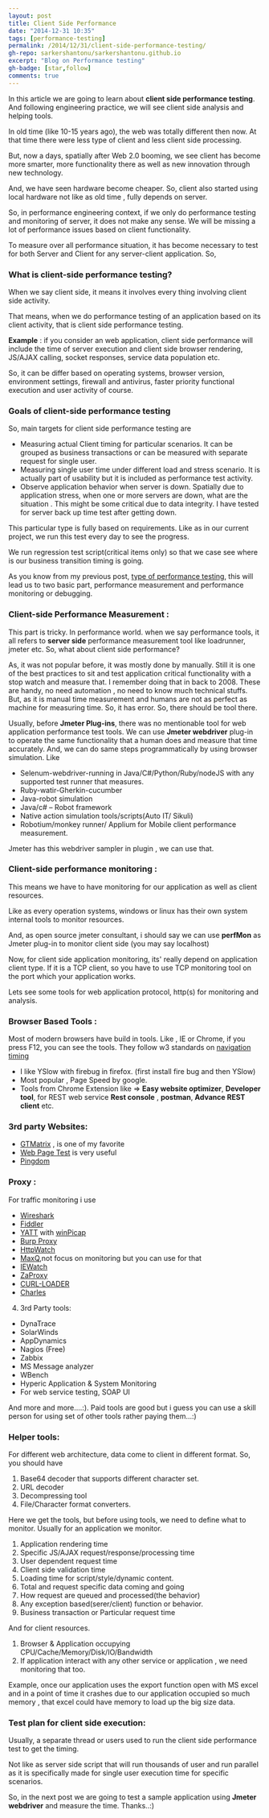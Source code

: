 ```yaml
---
layout: post
title: Client Side Performance
date: "2014-12-31 10:35"
tags: [performance-testing]
permalink: /2014/12/31/client-side-performance-testing/
gh-repo: sarkershantonu/sarkershantonu.github.io
excerpt: "Blog on Performance testing"
gh-badge: [star,follow]
comments: true
---
```

In this article we are going to learn about **client side performance testing**. And following engineering practice, we will see client side analysis and helping tools. 

In old time (like 10-15 years ago), the web was totally different then now. At that time there were less type of client and less client side processing. 

But, now a days, spatially after Web 2.0 booming, we see client has become more smarter, more functionality there as well as new innovation through new technology. 

And, we have seen hardware become cheaper. So, client also started using local hardware not like as old time , fully depends on server. 

So, in performance engineering context, if we only do performance testing and monitoring of server, it does not make any sense. We will be missing a lot of performance issues based on client functionality. 

To measure over all performance situation, it has become necessary to test for both Server and Client for any server-client application. So,

### What is client-side performance testing?
When we say client side, it means it involves every thing involving client side activity. 

That means, when we do performance testing of an application based on its client activity, that is client side performance testing. 

**Example** : if you consider an web application, client side performance will include the time of server execution and client side browser rendering, JS/AJAX calling, socket responses, service data population etc. 

So, it can be differ based on operating systems, browser version, environment settings, firewall and antivirus, faster priority functional execution and user activity of course.

### Goals of client-side performance testing
So, main targets for client side performance testing are
- Measuring actual Client timing for particular scenarios. It can be grouped as business transactions or can be measured with separate request for single user. 
- Measuring single user time under different load and stress scenario. It is actually part of usability but it is included as performance test activity. 
- Observe application behavior when server is down. Spatially due to application stress, when one or more servers are down, what are the situation . This might be some critical due to data integrity. I have tested for server back up time test after getting down.

This particular type is fully based on requirements. Like as in our current project, we run this test every day to see the progress. 

We run regression test script(critical items only) so that we case see where is our business transition timing is going.

As you know from my previous post, [type of performance testing](https://sarkershantonu.github.io/2014/11/25/performance-test-types/), this will lead us to two basic part, performance measurement and performance monitoring or debugging.

### Client-side Performance Measurement :
This part is tricky. In performance world. when we say performance tools, it all refers to **server side** performance measurement tool like loadrunner, jmeter etc. So, what about client side performance? 

As, it was not popular before, it was mostly done by manually. Still it is one of the best practices to sit and test application critical functionality with a stop watch and measure that. I remember doing that in back to 2008. These are handy, no need automation , no need to know  much technical stuffs. But, as it is manual time measurement and humans are not as perfect as machine for measuring time. So, it has error. So, there should be tool there.

Usually, before **Jmeter Plug-ins**, there was no mentionable tool for web application performance test tools. We can use **Jmeter webdriver** plug-in to operate the same functionality that a human does and measure that time accurately. And, we can do same steps programmatically by using browser simulation. Like
- Selenum-webdriver-running in Java/C#/Python/Ruby/nodeJS with any supported test runner that measures.
- Ruby-watir-Gherkin-cucumber
- Java-robot simulation
- Java/c# – Robot framework
- Native action simulation tools/scripts(Auto IT/ Sikuli)
- Robotium/monkey runner/ Applium for Mobile client performance measurement.

Jmeter has this webdriver sampler in plugin , we can use that.

### Client-side performance monitoring :
This means we have to have monitoring for our application as well as client resources.

Like as every operation systems, windows or linux has their own system internal tools to monitor resources. 

And, as open source jmeter consultant, i should say we can use **perfMon** as Jmeter plug-in to monitor client side (you may say localhost)

Now, for client side application monitoring, its' really depend on application client type. If it is a TCP client, so you have to use TCP monitoring tool on the port which your application works.

Lets see some tools for web application protocol, http(s) for monitoring and analysis.

### Browser Based Tools : 
Most of modern browsers have build in tools. Like , IE or Chrome, if you press F12, you can see the tools. They follow w3 standards on [navigation timing](http://www.w3.org/TR/navigation-timing/)
- I like YSlow with firebug in firefox. (first install fire bug and then YSlow)
- Most popular , Page Speed by google.
- Tools from Chrome Extension like => **Easy website optimizer**, **Developer tool**, for REST web service **Rest console** , **postman**, **Advance REST client** etc.

### 3rd party Websites:
- [GTMatrix](http://gtmetrix.com/) , is one of my favorite
- [Web Page Test](http://www.webpagetest.org/) is very useful
- [Pingdom](https://www.pingdom.com/)

### Proxy : 
For traffic monitoring i use
- [Wireshark](https://www.wireshark.org/)
- [Fiddler](http://www.telerik.com/fiddler)
- [YATT]() with [winPicap]()
- [Burp Proxy]()
- [HttpWatch]()
- [MaxQ](),not focus on monitoring but you can use for that
- [IEWatch]()
- [ZaProxy]()
- [CURL-LOADER]()
- [Charles]()

4. 3rd Party tools:
- DynaTrace
- SolarWinds
- AppDynamics
- Nagios (Free)
- Zabbix
- MS Message analyzer
- WBench
- Hyperic Application & System Monitoring
- For web service testing, SOAP UI

 And more and more....:).
Paid tools are good but i guess you can use a skill person for using set of other tools rather paying them…:)

### Helper tools: 
For different web architecture, data come to client in different format. So, you should have
1. Base64 decoder that supports different character set.
2. URL decoder
3. Decompressing tool
4. File/Character format converters.

Here we get the tools, but before using tools, we need to define what to monitor. Usually for an application we monitor.
1. Application rendering time
2. Specific JS/AJAX request/response/processing time
3. User dependent request time
4. Client side validation time
5. Loading time for script/style/dynamic content.
6. Total and request specific data coming and going
7. How request are queued and processed(the behavior)
8. Any exception based(serer/client) function or behavior.
9. Business transaction or Particular  request time

And for client resources.
1. Browser & Application occupying CPU/Cache/Memory/Disk/IO/Bandwidth
2. If application interact with any other service or application , we need monitoring that too.

Example, once our application uses the export function open with MS excel and in a point of time it crashes due to our application occupied so much memory , that excel could have memory to load up the big size data.

### Test plan for client side execution: 
Usually, a separate thread or users used to run the client side performance test to get the timing. 

Not like as server side script that will run thousands of user and run parallel as it is specifically made for single user execution time for specific scenarios. 

So, in the next post we are going to test a sample application using **Jmeter webdriver** and measure the time.
Thanks..:)